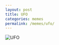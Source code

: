 ```yaml
---
layout: post
title: UFO
categories: memes
permalink: /memes/ufo/
---
```


<img src="https://www.dropbox.com/s/vmbrnijpixbj4dq/aeg35Kv_700b.jpg?raw=1" alt="UFO" />